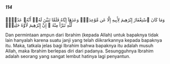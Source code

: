 ##### 114

<span class="ayah">وَمَا كَانَ ٱسْتِغْفَارُ إِبْرَٰهِيمَ لِأَبِيهِ إِلَّا عَن مَّوْعِدَةٍۢ وَعَدَهَآ إِيَّاهُ فَلَمَّا تَبَيَّنَ لَهُۥٓ أَنَّهُۥ عَدُوٌّۭ لِّلَّهِ تَبَرَّأَ مِنْهُ ۚ إِنَّ إِبْرَٰهِيمَ لَأَوَّٰهٌ حَلِيمٌۭ</span>

<span class="ayah_translation">Dan permintaan ampun dari Ibrahim (kepada Allah) untuk bapaknya tidak lain hanyalah karena suatu janji yang telah diikrarkannya kepada bapaknya itu. Maka, tatkala jelas bagi Ibrahim bahwa bapaknya itu adalah musuh Allah, maka Ibrahim berlepas diri dari padanya. Sesungguhnya Ibrahim adalah seorang yang sangat lembut hatinya lagi penyantun.</span>
